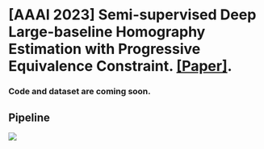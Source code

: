 # [AAAI 2023] Semi-supervised Deep Large-baseline Homography Estimation with Progressive Equivalence Constraint. [[Paper]](https://arxiv.org/abs/2212.02763).

### Code and dataset are coming soon.
## Pipeline
![](https://github.com/megvii-research/LBHomo/blob/main/Figs/Pipeline.jpg)
